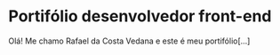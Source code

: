 # Portifólio desenvolvedor front-end

Olá! Me chamo Rafael da Costa Vedana e este é meu portifólio[...]
